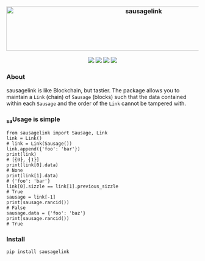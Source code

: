 <h3 align="center">
  <img src="https://raw.githubusercontent.com/maxhumber/sausagelink/master/images/logo.png" width="704px" height="116px" alt="sausagelink">
</h3>

<p align="center">
  <a href="https://pypi.python.org/pypi/sausagelink"><img src="https://badge.fury.io/py/sausagelink.svg"></a>
  <a href="https://travis-ci.org/maxhumber/sausagelink"><img src="https://img.shields.io/travis/maxhumber/sausagelink.svg"></a>
  <a href="http://unlicense.org/"><img src="https://img.shields.io/pypi/l/sausagelink.svg"></a>
  <a href="https://pypi.python.org/pypi/sausagelink"><img src="https://img.shields.io/pypi/pyversions/sausagelink.svg"></a>
</p>

### About

sausagelink is like Blockchain, but tastier. The package allows you to maintain a `Link` (chain) of `Sausage` (blocks) such that the data contained within each `Sausage` and the order of the `Link` cannot be tampered with.

### <sub>sa</sub>Usage is simple

```
from sausagelink import Sausage, Link
link = Link()
# link = Link(Sausage())
link.append({'foo': 'bar'})
print(link)
# [⎨0⎬, ⎨1⎬]
print(link[0].data)
# None
print(link[1].data)
# {'foo': 'bar'}
link[0].sizzle == link[1].previous_sizzle
# True
sausage = link[-1]
print(sausage.rancid())
# False
sausage.data = {'foo': 'baz'}
print(sausage.rancid())
# True
```

### Install

`pip install sausagelink`

